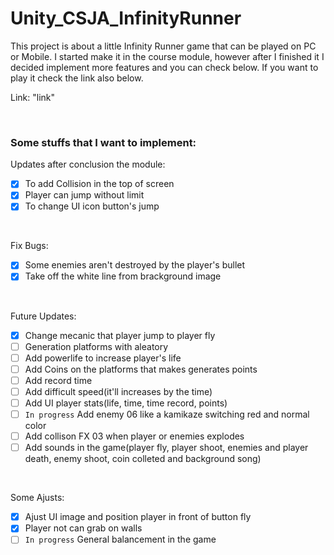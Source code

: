 # Unity_CSJA_InfinityRunner

This project is about a little Infinity Runner game that can be played on PC or Mobile. I started make it in the course module, however after I finished it I decided implement more features and you can check below. If you want to play it check the link also below.

Link: "link"

<br>

### Some stuffs that I want to implement:

Updates after conclusion the module:

- [x] To add Collision in the top of screen
- [x] Player can jump without limit
- [x] To change UI icon button's jump

<br>

Fix Bugs:<br>

- [x] Some enemies aren't destroyed by the player's bullet
- [x] Take off the white line from brackground image

<br>

Future Updates:<br>

- [x] Change mecanic that player jump to player fly
- [ ] Generation platforms with aleatory
- [ ] Add powerlife to increase player's life
- [ ] Add Coins on the platforms that makes generates points
- [ ] Add record time
- [ ] Add difficult speed(it'll increases by the time)
- [ ] Add UI player stats(life, time, time record, points)
- [ ] `In progress` Add enemy 06 like a kamikaze switching red and normal color
- [ ] Add collison FX 03 when player or enemies explodes
- [ ] Add sounds in the game(player fly, player shoot, enemies and player death, enemy shoot, coin colleted and background song)

<br>

Some Ajusts:<br>

- [x] Ajust UI image and position player in front of button fly
- [x] Player not can grab on walls
- [ ] `In progress` General balancement in the game
